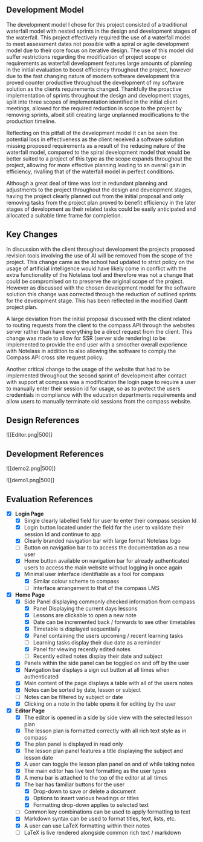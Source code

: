 ## Development Model
The development model I chose for this project consisted of a traditional waterfall model with nested sprints in the design and development stages of the waterfall. This project effectively required the use of a waterfall model to meet assessment dates not possible with a spiral or agile development model due to their core focus on iterative design. The use of this model did suffer restrictions regarding the modification of project scope or requirements as waterfall development features large amounts of planning in the initial evaluation to boost efficiency throughout the project, however due to the fast changing nature of modern software development this proved counter productive throughout the development of my software solution as the clients requirements changed. Thankfully the proactive implementation of sprints throughout the design and development stages, split into three scopes of implementation identified in the initial client meetings, allowed for the required reduction in scope to the project by removing sprints, albeit still creating large unplanned modifications to the production timeline. 

Reflecting on this pitfall of the development model it can be seen the potential loss in effectiveness as the client received a software solution missing proposed requirements as a result of the reducing nature of the waterfall model, compared to the spiral development model that would be better suited to a project of this type as the scope expands throughout the project, allowing for more effective planning leading to an overall gain in efficiency, rivalling that of the waterfall model in perfect conditions.

Although a great deal of time was lost in redundant planning and adjustments to the project throughout the design and development stages, having the project clearly planned out from the initial proposal and only removing tasks from the project plan proved to benefit efficiency in the later stages of development as their related tasks could be easily anticipated and allocated a suitable time frame for completion.
## Key Changes
In discussion with the client throughout development the projects proposed revision tools involving the use of AI will be removed from the scope of the project. This change came as the school had updated to strict policy on the usage of artificial intelligence would have likely come in conflict with the extra functionality of the Notelass tool and therefore was not a change that could be compromised on to preserve the original scope of the project. However as discussed with the chosen development model for the software solution this change was corrected through the reduction of outlined sprints for the development stage. This has been reflected in the modified Gantt project plan.

A large deviation from the initial proposal discussed with the client related to routing requests from the client to the compass API through the websites server rather than have everything be a direct request from the client. This change was made to allow for SSR (server side rendering) to be implemented to provide the end user with a smoother overall experience with Notelass in addition to also allowing the software to comply the Compass API cross site request policy. 

Another critical change to the usage of the website that had to be implemented throughout the second sprint of development after contact with support at compass was a modification the login page to require a user to manually enter their session id for usage, so as to protect the users credentials in compliance with the education departments requirements and allow users to manually terminate old sessions from the compass website.
## Design References
![[Editor.png|500]]
## Development References

![[demo2.png|500]]

![[demo1.png|500]]
## Evaluation References
- [x] **Login Page**
	- [x] Single clearly labelled field for user to enter their compass session Id
	- [x] Login button located under the field for the user to validate their session Id and continue to app
	- [x] Clearly branded navigation bar with large format Notelass logo
	- [ ] Button on navigation bar to to access the documentation as a new user
	- [x] Home button available on navigation bar for already authenticated users to access the main website without logging in once again
	- [x] Minimal user interface identifiable as a tool for compass
		- [x] Similar colour scheme to compass
		- [ ] Interface arrangement to that of the compass LMS
- [x] **Home Page**
	- [x] Side Panel displaying commonly checked information from compass
		- [x] Panel Displaying the current days lessons 
		- [x] Lessons are clickable to open a new note
		- [x] Date can be incremented back / forwards to see other timetables
		- [x] Timetable is displayed sequentially
		- [x] Panel containing the users upcoming / recent learning tasks
		- [ ] Learning tasks display their due date as a reminder
		- [x] Panel for viewing recently edited notes
		- [ ] Recently edited notes display their date and subject
	- [x] Panels within the side panel can be toggled on and off by the user
	- [x] Navigation bar displays a sign out button at all times when authenticated
	- [x] Main content of the page displays a table with all of the users notes
	- [x] Notes can be sorted by date, lesson or subject
	- [ ] Notes can be filtered by subject or date
	- [x] Clicking on a note in the table opens it for editing by the user
- [x] **Editor Page**
	- [x] The editor is opened in a side by side view with the selected lesson plan
	- [x] The lesson plan is formatted correctly with all rich text style as in compass
	- [x] The plan panel is displayed in read only
	- [x] The lesson plan panel features a title displaying the subject and lesson date
	- [x] A user can toggle the lesson plan panel on and of while taking notes
	- [x] The main editor has live text formatting as the user types
	- [x] A menu bar is attached to the top of the editor at all times
	- [x] The bar has familiar buttons for the user
		- [x] Drop-down to save or delete a document
		- [x] Options to insert various headings or titles
		- [x] Formatting drop-down applies to selected text
	- [ ] Common key combinations can be used to apply formatting to text
	- [x] Markdown syntax can be used to format titles, text, lists, etc.
	- [x] A user can use LaTeX formatting within their notes
	- [ ] LaTeX is live rendered alongside common rich text / markdown